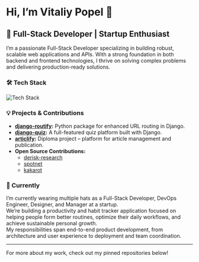 # Hi, I’m Vitaliy Popel 👋

## 🚀 Full-Stack Developer | Startup Enthusiast

I’m a passionate Full-Stack Developer specializing in building robust, scalable web applications and APIs. With a strong foundation in both backend and frontend technologies, I thrive on solving complex problems and delivering production-ready solutions.

### 🛠️ Tech Stack

<p>
  <img src="https://skillicons.dev/icons?i=python,django,js,vue,nginx,docker,postgres,redis,mongodb,linux" alt="Tech Stack" />
</p>

### 💡 Projects & Contributions

- **[django-routify](https://github.com/vitaliypopel/django-routify):** Python package for enhanced URL routing in Django.
- **[django-quiz](https://github.com/vitaliypopel/django-quiz):** A full-featured quiz platform built with Django.
- **[articlify](https://github.com/vitaliypopel/articlify):** Diploma project – platform for article management and publication.
- **Open Source Contributions:** 
  - [derisk-research](https://github.com/derisk-research)
  - [spotnet](https://github.com/spotnet)
  - [kakarot](https://github.com/kkrt-labs/kakarot)

### 🏢 Currently

I’m currently wearing multiple hats as a Full-Stack Developer, DevOps Engineer, Designer, and Manager at a startup.  
We’re building a productivity and habit tracker application focused on helping people form better routines, optimize their daily workflows, and achieve sustainable personal growth.  
My responsibilities span end-to-end product development, from architecture and user experience to deployment and team coordination.

---

For more about my work, check out my pinned repositories below!
